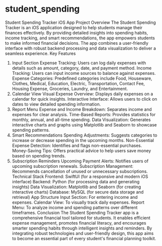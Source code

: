 # student_spending

Student Spending Tracker iOS App
Project Overview
The Student Spending Tracker is an iOS application designed to help students manage their finances effectively. By providing detailed insights into spending habits, income tracking, and smart recommendations, the app empowers students to make informed financial decisions. The app combines a user-friendly interface with robust backend processing and data visualization to deliver a seamless experience.
Key Features
1. Input Section
Expense Tracking: Users can log daily expenses with details such as amount, category, date, and payment method.
Income Tracking: Users can input income sources to balance against expenses.
Expense Categories: Predefined categories include Food, Houseware, Clothes, Medical, Education, Electric, Transportation, Contact Fee, Housing Expense, Groceries, Laundry, and Entertainment.
2. Calendar View
Visual Expense Overview: Displays daily expenses on a calendar for quick insights.
Interactive Interface: Allows users to click on dates to view detailed spending information.
3. Report Menu
Expense and Income Breakdown: Separates income and expenses for clear analysis.
Time-Based Reports: Provides statistics for monthly, annual, and all-time spending.
Data Visualization: Generates interactive charts and graphs using Matplotlib and Seaborn to showcase spending patterns.
4. Smart Recommendations
Spending Adjustments: Suggests categories to increase or decrease spending in the upcoming months.
Non-Essential Expense Detection: Identifies and flags non-essential purchases.
Money-Saving Tips: Offers practical advice to help users save money based on spending trends.
5. Subscription Reminders
Upcoming Payment Alerts: Notifies users of upcoming subscription renewals.
Subscription Management: Recommends cancellation of unused or unnecessary subscriptions.
Technical Stack
Frontend: SwiftUI (for a responsive and modern iOS interface)
Backend: Python (for processing data and generating insights)
Data Visualization: Matplotlib and Seaborn (for creating interactive charts)
Database: MySQL (for secure data storage and retrieval)
App Structure
Input Section: For entering income and expenses.
Calendar View: To visually track daily expenses.
Report Menu: To analyze income and spending patterns over different timeframes.
Conclusion
The Student Spending Tracker app is a comprehensive financial tool tailored for students. It enables efficient expense management, promotes financial literacy, and encourages smarter spending habits through intelligent insights and reminders.
By integrating robust technologies and user-friendly design, this app aims to become an essential part of every student's financial planning toolkit.

